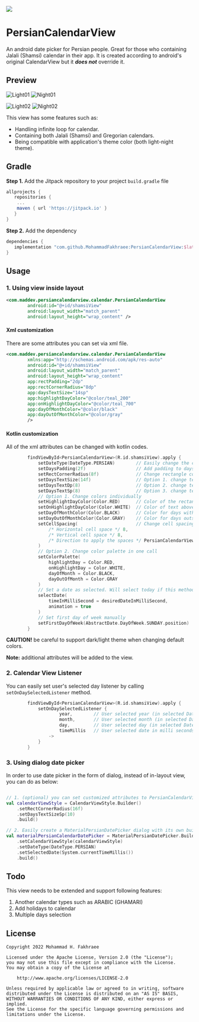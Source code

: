 [![](https://jitpack.io/v/MohammadFakhraee/PersianCalendarView.svg)](https://jitpack.io/#MohammadFakhraee/PersianCalendarView)

# PersianCalendarView

An android date picker for Persian people. Great for those who containing Jalali (Shamsi) calendar in their app. It is created according to android's original CalendarView but it **_does not_** override it.

## Preview

![Light01](https://user-images.githubusercontent.com/52785844/209424643-93990185-a1a1-4995-9e66-3e115ac51e0b.png)
![Night01](https://user-images.githubusercontent.com/52785844/209424737-24b4f239-29fc-4414-8fbc-2b24a4143f67.png)

![Light02](https://user-images.githubusercontent.com/52785844/209425080-61d6f703-b53c-420f-bea3-e4e65d2ea3a9.png)
![Night02](https://user-images.githubusercontent.com/52785844/209424677-cd002d0a-2de6-4091-99c8-dd5208a6f373.png)

This view has some features such as:
* Handling infinite loop for calendar.
* Containing both Jalali (Shamsi) and Gregorian calendars.
* Being compatible with application's theme color (both light-night theme).

## Gradle

**Step 1.** Add the Jitpack repository to your project `build.gradle` file

```gradle
allprojects {
   repositories {
    ...
    maven { url 'https://jitpack.io' }
   }
}
```

**Step 2.** Add the dependency

```gradle
dependencies {
   implementation "com.github.MohammadFakhraee:PersianCalendarView:$latest_version"
}
```

## Usage

### 1. Using view inside layout

```xml
<com.maddev.persiancalendarview.calendar.PersianCalendarView
        android:id="@+id/shamsiView"
        android:layout_width="match_parent"
        android:layout_height="wrap_content" />
```

#### Xml customization

There are some attributes you can set via xml file.

```xml
<com.maddev.persiancalendarview.calendar.PersianCalendarView
        xmlns:app="http://schemas.android.com/apk/res-auto"
        android:id="@+id/shamsiView"
        android:layout_width="match_parent"
        android:layout_height="wrap_content"
        app:rectPadding="2dp"
        app:rectCornerRadius="8dp"
        app:daysTextSize="14sp"
        app:highlightDayColor="@color/teal_200"
        app:onHighlightDayColor="@color/teal_700"
        app:dayOfMonthColor="@color/black"
        app:dayOutOfMonthColor="@color/gray"
        />                 
```

#### Kotlin customization

All of the xml attributes can be changed with kotlin codes.

```kotlin
        findViewById<PersianCalendarView>(R.id.shamsiView).apply {
            setDateType(DateType.PERSIAN)        // Easily change the calendar type you wanna show (DateType.PERSIAN, DateType.GREGORIAN)
            setDaysPadding(2f)                   // Add padding to days rectangle
            setRectCornerRadius(8f)              // Change rectangle corner radius
            setDaysTextSize(14f)                 // Option 1. change text size with float
            setDaysTextDp(8)                     // Option 2. change text size with dp
            setDaysTextSp(8)                     // Option 3. change text size with sp
            // Option 1. Change colors individually
            setHighlightDayColor(Color.RED)      // Color of the rectangle and today's text color
            setOnHighlightDayColor(Color.WHITE)  // Color of text above the rectangle
            setDayOfMonthColor(Color.BLACK)      // Color for days within the shown month
            setDayOutOfMonthColor(Color.GRAY)    // Color for days outside of the shown month
            setCellSpacing(                      // Change cell spacing between day cells
                /* Horizontal cell space */ 8,
                /* Vertical cell space */ 8,
                /* Direction to apply the spaces */ PersianCalendarView.SpaceDirection.BOTH_DIRECTIONS_SPACE
            )
            // Option 2. Change color palette in one call
            setColorPalette(
                highlightDay = Color.RED,
                onHighlightDay = Color.WHITE,
                dayOfMonth = Color.BLACK,
                dayOutOfMonth = Color.GRAY
            )
            // Set a date as selected. Will select today if this method is not called
            selectDate(
                timeInMilliSecond = desiredDateInMilliSecond,
                animation = true
            )
            // Set first day of week manually
            setFirstDayOfWeek(AbstractDate.DayOfWeek.SUNDAY.position)
        }
```
**CAUTION!** be careful to support dark/light theme when changing default colors.

**Note:** additional attributes will be added to the view.

### 2. Calendar View Listener

You can easily set user's selected day listener by calling `setOnDaySelectedListener` method.

```kotlin
        findViewById<PersianCalendarView>(R.id.shamsiView).apply {
            setOnDaySelectedListener { 
                    year,        // User selected year (in selected DateType)
                    month,       // User selected month (in selected DateType)
                    day,         // User selected day (in selected DateType)
                    timeMillis   // User selected date in milli seconds
                ->
            }
        }
```

### 3. Using dialog date picker

In order to use date picker in the form of dialog, instead of in-layout view, you can do as below:

```kotlin

// 1. (optional) you can set customized attributes to PersianCalendarView by creating a CalendarViewStyle instance in a builder pattern:
val calendarViewStyle = CalendarViewStyle.Builder()
    .setRectCornerRadius(16f)
    .setDaysTextSizeSp(10)
    .build()

// 2. Easily create a MaterialPersianDatePicker dialog with its own builder class as below:
val materialPersianCalendarDatePicker = MaterialPersianDatePicker.Builder()
    .setCalendarViewStyle(calendarViewStyle)
    .setDateType(DateType.PERSIAN)
    .setSelectedDate(System.currentTimeMillis())
    .build()
```

## Todo

This view needs to be extended and support following features:
1. Another calendar types such as ARABIC (GHAMARI)
2. Add holidays to calendar
3. Multiple days selection

## License

    Copyright 2022 Mohammad H. Fakhraee

    Licensed under the Apache License, Version 2.0 (the "License");
    you may not use this file except in compliance with the License.
    You may obtain a copy of the License at

        http://www.apache.org/licenses/LICENSE-2.0

    Unless required by applicable law or agreed to in writing, software
    distributed under the License is distributed on an "AS IS" BASIS,
    WITHOUT WARRANTIES OR CONDITIONS OF ANY KIND, either express or implied.
    See the License for the specific language governing permissions and
    limitations under the License.
